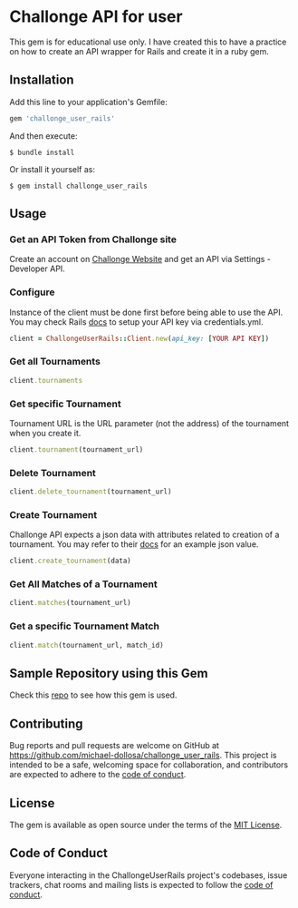 # Challonge API for user

This gem is for educational use only. I have created this to have a practice on how to create an API wrapper for Rails and create it in a ruby gem.


## Installation

Add this line to your application's Gemfile:

```ruby
gem 'challonge_user_rails'
```

And then execute:

    $ bundle install

Or install it yourself as:

    $ gem install challonge_user_rails

## Usage

### Get an API Token from Challonge site
Create an account on [Challonge Website](https://challonge.com) and get an API via Settings - Developer API.

### Configure
Instance of the client must be done first before being able to use the API. You may check Rails [docs](https://guides.rubyonrails.org/security.html#custom-credentials) to setup your API key via credentials.yml.

```ruby
client = ChallongeUserRails::Client.new(api_key: [YOUR API KEY])
```

### Get all Tournaments

```ruby
client.tournaments
```

### Get specific Tournament
Tournament URL is the URL parameter (not the address) of the tournament when you create it.

```ruby
client.tournament(tournament_url)
```

### Delete Tournament
```ruby
client.delete_tournament(tournament_url)
```

### Create Tournament
Challonge API expects a json data with attributes related to creation of a tournament. You may refer to their [docs](https://api.challonge.com/v2/api_docs/single_swagger_doc#!/Tournament/createTournament) for an example json value.
```ruby
client.create_tournament(data)
```

### Get All Matches of a Tournament
```ruby
client.matches(tournament_url)
```

### Get a specific Tournament Match
```ruby
client.match(tournament_url, match_id)
```

## Sample Repository using this Gem
Check this [repo](https://github.com/michael-dollosa/api-wrapper-project) to see how this gem is used.

## Contributing

Bug reports and pull requests are welcome on GitHub at https://github.com/michael-dollosa/challonge_user_rails. This project is intended to be a safe, welcoming space for collaboration, and contributors are expected to adhere to the [code of conduct](https://github.com/michael-dollosa/challonge_user_rails/blob/master/CODE_OF_CONDUCT.md).


## License

The gem is available as open source under the terms of the [MIT License](https://opensource.org/licenses/MIT).

## Code of Conduct

Everyone interacting in the ChallongeUserRails project's codebases, issue trackers, chat rooms and mailing lists is expected to follow the [code of conduct](https://github.com/michael-dollosa/challonge_user_rails/blob/master/CODE_OF_CONDUCT.md).
